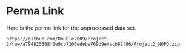 # Perma Link

Here is the perma link for the unprocessed data set.

`https://github.com/Double2009/Project-2/raw/a794825368f0e9cb7106edeba769d9e4acb82f86/Project2_NOPD.zip`